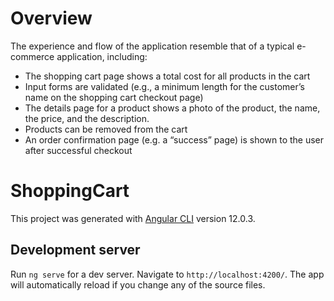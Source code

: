 # Overview

The experience and flow of the application resemble that of a typical e-commerce application, including:

- The shopping cart page shows a total cost for all products in the cart
- Input forms are validated (e.g., a minimum length for the customer’s name on the shopping cart checkout page)
- The details page for a product shows a photo of the product, the name, the price, and the description.
- Products can be removed from the cart
- An order confirmation page (e.g. a “success” page) is shown to the user after successful checkout

# ShoppingCart

This project was generated with [Angular CLI](https://github.com/angular/angular-cli) version 12.0.3.

## Development server

Run `ng serve` for a dev server. Navigate to `http://localhost:4200/`. The app will automatically reload if you change any of the source files.
